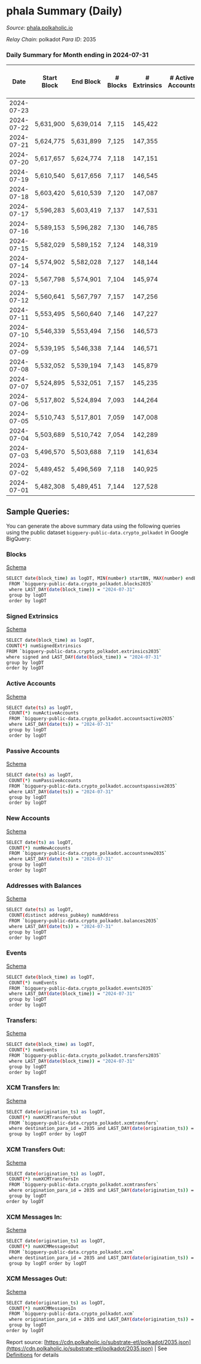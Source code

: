 # phala Summary (Daily)

_Source_: [phala.polkaholic.io](https://phala.polkaholic.io)

*Relay Chain*: polkadot
*Para ID*: 2035



### Daily Summary for Month ending in 2024-07-31


| Date    | Start Block | End Block | # Blocks | # Extrinsics | # Active Accounts | # Passive Accounts | # New Accounts | # Addresses | # Events  | # Transfers ($USD) | # XCM Transfers In ($USD) | # XCM Transfers Out ($USD) | # XCM In | # XCM Out | Issues |
|---------|-------------|-----------|----------|--------------|-------------------|--------------------|----------------|-------------|-----------|--------------------|---------------------------|----------------------------|----------|-----------|--------|
| 2024-07-23 |  |  |  |  |  |  |  |  |  |   |   |   |  |  |  |
| 2024-07-22 | 5,631,900 | 5,639,014 | 7,115 | 145,422 |  |  |  | 5,614 | 2,121,132 | 137,877 ($150,953.44) |   |   |  |  |  |
| 2024-07-21 | 5,624,775 | 5,631,899 | 7,125 | 147,355 |  |  |  | 5,610 | 2,149,738 | 139,622 ($24,963.19) |   |   |  |  |  |
| 2024-07-20 | 5,617,657 | 5,624,774 | 7,118 | 147,151 |  |  |  | 5,606 | 2,151,257 | 139,911 ($40,721.23) |   |   |  |  |  |
| 2024-07-19 | 5,610,540 | 5,617,656 | 7,117 | 146,545 |  |  |  | 5,603 | 2,142,232 | 138,978 ($184,822.86) |   |   |  |  |  |
| 2024-07-18 | 5,603,420 | 5,610,539 | 7,120 | 147,087 |  |  |  | 5,600 | 2,139,305 | 137,821 ($887,227.76) |   |   |  |  |  |
| 2024-07-17 | 5,596,283 | 5,603,419 | 7,137 | 147,531 |  |  |  | 5,595 | 2,138,823 | 136,203 ($852,572.32) |   |   |  |  |  |
| 2024-07-16 | 5,589,153 | 5,596,282 | 7,130 | 146,785 |  |  |  | 5,595 | 2,128,174 | 136,330 ($223,095.03) |   |   |  |  |  |
| 2024-07-15 | 5,582,029 | 5,589,152 | 7,124 | 148,319 |  |  |  | 5,589 | 2,173,361 | 139,369 ($91,868.42) |   |   |  |  |  |
| 2024-07-14 | 5,574,902 | 5,582,028 | 7,127 | 148,144 |  |  |  | 5,578 | 2,159,897 | 139,295 ($1,679,694.03) |   |   |  |  |  |
| 2024-07-13 | 5,567,798 | 5,574,901 | 7,104 | 145,974 |  |  |  | 5,568 | 2,135,105 | 138,158 ($78,185.05) |   |   |  |  |  |
| 2024-07-12 | 5,560,641 | 5,567,797 | 7,157 | 147,256 |  |  |  | 5,565 | 2,158,958 | 138,596 ($425,662.20) |   |   |  |  |  |
| 2024-07-11 | 5,553,495 | 5,560,640 | 7,146 | 147,227 |  |  |  | 5,544 | 2,165,910 | 139,096 ($62,029.47) |   |   |  |  |  |
| 2024-07-10 | 5,546,339 | 5,553,494 | 7,156 | 146,573 |  |  |  | 5,538 | 2,152,121 | 137,997 ($122,685.20) |   |   |  |  |  |
| 2024-07-09 | 5,539,195 | 5,546,338 | 7,144 | 146,571 |  |  |  |  | 2,151,968 | 139,806 ($165,328.41) |   |   |  |  |  |
| 2024-07-08 | 5,532,052 | 5,539,194 | 7,143 | 145,879 |  |  |  |  | 2,148,398 | 140,353 ($61,418.80) |   |   |  |  |  |
| 2024-07-07 | 5,524,895 | 5,532,051 | 7,157 | 145,235 |  |  |  |  | 2,130,009 | 138,413 ($81,100.33) |   |   |  |  |  |
| 2024-07-06 | 5,517,802 | 5,524,894 | 7,093 | 144,264 |  |  |  |  | 2,119,518 | 138,173 ($64,614.16) |   |   |  |  |  |
| 2024-07-05 | 5,510,743 | 5,517,801 | 7,059 | 147,008 |  |  |  |  | 2,138,547 | 137,691 ($99,182.08) |   |   |  |  |  |
| 2024-07-04 | 5,503,689 | 5,510,742 | 7,054 | 142,289 |  |  |  |  | 2,099,194 | 137,415 ($50,045.32) |   |   |  |  |  |
| 2024-07-03 | 5,496,570 | 5,503,688 | 7,119 | 141,634 |  |  |  |  | 2,086,067 | 136,238 ($80,422.66) |   |   |  |  |  |
| 2024-07-02 | 5,489,452 | 5,496,569 | 7,118 | 140,925 |  |  |  |  | 2,075,572 | 134,773 ($102,282.05) |   |   |  |  |  |
| 2024-07-01 | 5,482,308 | 5,489,451 | 7,144 | 127,528 |  |  |  |  | 1,887,001 | 118,319 ($187,893.52) |   |   |  |  |  |

## Sample Queries:
You can generate the above summary data using the following queries using the public dataset `bigquery-public-data.crypto_polkadot` in Google BigQuery:


### Blocks 

[Schema](https://github.com/colorfulnotion/substrate-etl/blob/main/schema/blocks.json)

```bash
SELECT date(block_time) as logDT, MIN(number) startBN, MAX(number) endBN, COUNT(*) numBlocks 
 FROM `bigquery-public-data.crypto_polkadot.blocks2035`  
 where LAST_DAY(date(block_time)) = "2024-07-31" 
 group by logDT 
 order by logDT
```

### Signed Extrinsics 

[Schema](https://github.com/colorfulnotion/substrate-etl/blob/main/schema/extrinsics.json)

```bash
SELECT date(block_time) as logDT, 
COUNT(*) numSignedExtrinsics 
FROM `bigquery-public-data.crypto_polkadot.extrinsics2035`  
where signed and LAST_DAY(date(block_time)) = "2024-07-31" 
group by logDT 
order by logDT
```

### Active Accounts 

[Schema](https://github.com/colorfulnotion/substrate-etl/blob/main/schema/accountsactive.json)

```bash
SELECT date(ts) as logDT, 
 COUNT(*) numActiveAccounts 
 FROM `bigquery-public-data.crypto_polkadot.accountsactive2035` 
 where LAST_DAY(date(ts)) = "2024-07-31" 
 group by logDT 
 order by logDT
```

### Passive Accounts 

[Schema](https://github.com/colorfulnotion/substrate-etl/blob/main/schema/accountspassive.json)

```bash
SELECT date(ts) as logDT, 
 COUNT(*) numPassiveAccounts 
 FROM `bigquery-public-data.crypto_polkadot.accountspassive2035` 
 where LAST_DAY(date(ts)) = "2024-07-31" 
 group by logDT 
 order by logDT
```

### New Accounts 

[Schema](https://github.com/colorfulnotion/substrate-etl/blob/main/schema/accountsnew.json)

```bash
SELECT date(ts) as logDT, 
 COUNT(*) numNewAccounts 
 FROM `bigquery-public-data.crypto_polkadot.accountsnew2035` 
 where LAST_DAY(date(ts)) = "2024-07-31" 
 group by logDT
 order by logDT
```

### Addresses with Balances 

[Schema](https://github.com/colorfulnotion/substrate-etl/blob/main/schema/balances.json)

```bash
SELECT date(ts) as logDT,
 COUNT(distinct address_pubkey) numAddress 
 FROM `bigquery-public-data.crypto_polkadot.balances2035` 
 where LAST_DAY(date(ts)) = "2024-07-31" 
 group by logDT 
 order by logDT
```

### Events 

[Schema](https://github.com/colorfulnotion/substrate-etl/blob/main/schema/events.json)

```bash
SELECT date(block_time) as logDT, 
 COUNT(*) numEvents 
 FROM `bigquery-public-data.crypto_polkadot.events2035` 
 where LAST_DAY(date(block_time)) = "2024-07-31" 
 group by logDT 
 order by logDT
```

### Transfers:

[Schema](https://github.com/colorfulnotion/substrate-etl/blob/main/schema/transfers.json)

```bash
SELECT date(block_time) as logDT, 
 COUNT(*) numEvents 
 FROM `bigquery-public-data.crypto_polkadot.transfers2035` 
 where LAST_DAY(date(block_time)) = "2024-07-31" 
 group by logDT 
 order by logDT
```

### XCM Transfers In: 

[Schema](https://github.com/colorfulnotion/substrate-etl/blob/main/schema/xcmtransfers.json)

```bash
SELECT date(origination_ts) as logDT, 
 COUNT(*) numXCMTransfersOut 
 FROM `bigquery-public-data.crypto_polkadot.xcmtransfers` 
 where destination_para_id = 2035 and LAST_DAY(date(origination_ts)) = "2024-07-31" 
 group by logDT order by logDT
```

### XCM Transfers Out: 

[Schema](https://github.com/colorfulnotion/substrate-etl/blob/main/schema/xcmtransfers.json)

```bash
SELECT date(origination_ts) as logDT, 
 COUNT(*) numXCMTransfersIn 
 FROM `bigquery-public-data.crypto_polkadot.xcmtransfers` 
 where origination_para_id = 2035 and LAST_DAY(date(origination_ts)) = "2024-07-31" 
 group by logDT 
order by logDT
```

### XCM Messages In: 

[Schema](https://github.com/colorfulnotion/substrate-etl/blob/main/schema/xcm.json)

```bash
SELECT date(origination_ts) as logDT, 
 COUNT(*) numXCMMessagesOut 
 FROM `bigquery-public-data.crypto_polkadot.xcm` 
 where destination_para_id = 2035 and LAST_DAY(date(origination_ts)) = "2024-07-31" 
 group by logDT order by logDT
```

### XCM Messages Out: 

[Schema](https://github.com/colorfulnotion/substrate-etl/blob/main/schema/xcm.json)

```bash
SELECT date(origination_ts) as logDT, 
 COUNT(*) numXCMMessagesIn 
 FROM `bigquery-public-data.crypto_polkadot.xcm` 
 where origination_para_id = 2035 and LAST_DAY(date(origination_ts)) = "2024-07-31" 
 group by logDT 
order by logDT
```


Report source: [https://cdn.polkaholic.io/substrate-etl/polkadot/2035.json](https://cdn.polkaholic.io/substrate-etl/polkadot/2035.json) | See [Definitions](/DEFINITIONS.md) for details
